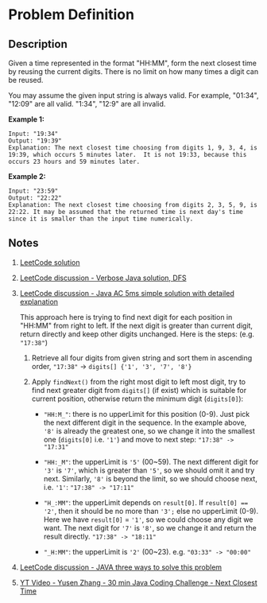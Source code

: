 # Problem Definition

## Description

Given a time represented in the format "HH:MM", form the next closest time by reusing the current digits. There is no limit on how many times a digit can be reused.

You may assume the given input string is always valid. For example, "01:34", "12:09" are all valid. "1:34", "12:9" are all invalid.

**Example 1:**

```plaintext
Input: "19:34"
Output: "19:39"
Explanation: The next closest time choosing from digits 1, 9, 3, 4, is 19:39, which occurs 5 minutes later.  It is not 19:33, because this occurs 23 hours and 59 minutes later.
```

**Example 2:**

```plaintext
Input: "23:59"
Output: "22:22"
Explanation: The next closest time choosing from digits 2, 3, 5, 9, is 22:22. It may be assumed that the returned time is next day's time since it is smaller than the input time numerically.
```

## Notes

1. [LeetCode solution](https://leetcode.com/problems/next-closest-time/solution/)
1. [LeetCode discussion - Verbose Java solution, DFS](https://leetcode.com/explore/interview/card/google/67/sql-2/471/discuss/107788/Verbose-Java-solution-DFS)
1. [LeetCode discussion - Java AC 5ms simple solution with detailed explanation](https://leetcode.com/explore/interview/card/google/67/sql-2/471/discuss/107773/Java-AC-5ms-simple-solution-with-detailed-explaination)

    This approach here is trying to find next digit for each position in "HH:MM" from right to left. If the next digit is greater than current digit, return directly and keep other digits unchanged.
    Here is the steps: (e.g. `"17:38"`)

    1. Retrieve all four digits from given string and sort them in ascending order, `"17:38"` -> `digits[] {'1', '3', '7', '8'}`

    1. Apply `findNext()` from the right most digit to left most digit, try to find next greater digit from `digits[]` (if exist) which is suitable for current position, otherwise return the minimum digit (`digits[0]`):

        * `"HH:M_"`: there is no upperLimit for this position (0-9). Just pick the next different digit in the sequence. In the example above, `'8'` is already the greatest one, so we change it into the smallest one (`digits[0]` i.e. `'1'`) and move to next step: `"17:38" -> "17:31"`

        * `"HH:_M"`: the upperLimit is `'5'` (00~59). The next different digit for `'3'` is `'7'`, which is greater than `'5'`, so we should omit it and try next. Similarly, `'8'` is beyond the limit, so we should choose next, i.e. `'1'`: `"17:38" -> "17:11"`

        * `"H_:MM"`: the upperLimit depends on `result[0]`. If `result[0] == '2'`, then it should be no more than `'3';` else no upperLimit (0-9). Here we have `result[0]` = `'1'`, so we could choose any digit we want. The next digit for `'7'` is `'8'`, so we change it and return the result directly. `"17:38" -> "18:11"`

        * `"_H:MM"`: the upperLimit is `'2'` (00~23). e.g. `"03:33" -> "00:00"`

1. [LeetCode discussion - JAVA three ways to solve this problem](https://leetcode.com/explore/interview/card/google/67/sql-2/471/discuss/107775/JAVA-three-ways-to-solve-this-problem)
1. [YT Video - Yusen Zhang - 30 min Java Coding Challenge - Next Closest Time](https://www.youtube.com/watch?v=tGpJegBlgOw)